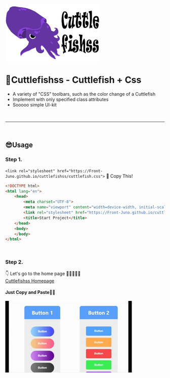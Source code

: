 <img src="image/cuttlefishss.png" width="300px">

# **🦑Cuttlefishss** - Cuttlefish + Css

- A variety of "CSS" toolbars, such as the color change of a Cuttlefish<br/>
- Implement with only specified class attributes
- Sooooo simple UI-kit

<br/>

--------
<br/>

## **😎Usage**

### **Step 1.**

`<link rel="stylesheet" href="https://Front-Juno.github.io/cuttlefishss/cuttlefish.css">` 📝 Copy This!

```html
<!DOCTYPE html>
<html lang="en">
    <head>
        <meta charset="UTF-8">
        <meta name="viewport" content="width=device-width, initial-scale=1.0">
        <link rel="stylesheet" href="https://Front-Juno.github.io/cuttlefishss/cuttlefish.css"> 👈 Here
        <title>Start Project</title>
    </head>
    <body>
    </body>
</html>
```
<br/>

### **Step 2.**

👇  Let's go to the home page 🏃‍♀️🏃‍♂️💨<br/>
<a href="https://front-juno.github.io/cuttlefishss/" target="_blank">Cuttlefishss Homepage</a>

#### Just Copy and Paste💁‍♂️

<img src="image/usage.gif">












